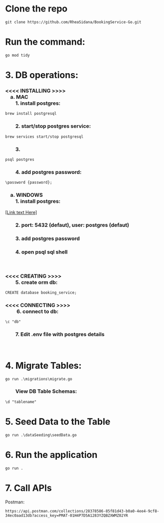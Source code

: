 <h1> Clone the repo </h1>

```
git clone https://github.com/RheaSidana/BookingService-Go.git
```

<h1> Run the command:</h1>

```
go mod tidy
```

<h1>3. DB operations:</h1>
<h3><<<< INSTALLING >>>><br/>
    &emsp;a. MAC <br/>
    &emsp;&emsp;1. install postgres:</h3>

```
brew install postgresql
```

<h3>&emsp;&emsp;2. start/stop postgres service:</h3>

```
brew services start/stop postgresql
```


<h3>&emsp;&emsp;3.</h3>

```
psql postgres
```

<h3>&emsp;&emsp;4. add postgres password:</h3>

```
\password {password};
```

<h3>&emsp;a. WINDOWS <br/> 
    &emsp;&emsp;1. install postgres: </h3>
<a href="https://www.postgresql.org/download/windows/">[Link text Here]</a>

<h3>&emsp;&emsp;2. port: 5432 (defaut), user: postgres (defaut)</h3>
<h3>&emsp;&emsp;3. add postgres password</h3>
<h3>&emsp;&emsp;4. open psql sql shell</h3>
<br/>
<h3> <<<< CREATING >>>> <br/>&emsp;&emsp;5. create orm db: </h3>

```
CREATE database booking_service;
```

<h3>  <<<< CONNECTING >>>> <br/>&emsp;&emsp; 6. connect to db: </h3>

```
\c "db"
```

<h3>&emsp;&emsp;7. Edit .env file with postgres details</h3>
<br/>


<h1>4. Migrate Tables: </h1>

```
go run .\migrations\migrate.go
```

<h3>&emsp;&emsp;View DB Table Schemas: </h3>

```
\d "tablename"
```

<h1>5. Seed Data to the Table </h1>

```
go run .\dataSeeding\seedData.go
```


<h1>6. Run the application </h1>

```
go run .
```


<h1>7. Call APIs </h1>
Postman: 

```
https://api.postman.com/collections/28378586-85f81d43-b0a0-4ee4-9cf8-34ec0aad13db?access_key=PMAT-01H4P7D5A1283YZQBZXWMZ02YR
```

